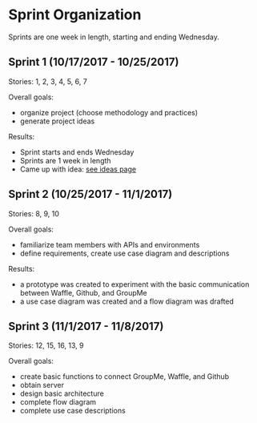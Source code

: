 # Sprint Organization
  Sprints are one week in length, starting and ending Wednesday.

## Sprint 1 (10/17/2017 - 10/25/2017)
Stories: 1, 2, 3, 4, 5, 6, 7

Overall goals:
  - organize project (choose methodology and practices)
  - generate project ideas

Results:
  - Sprint starts and ends Wednesday
  - Sprints are 1 week in length
  - Came up with idea: [see ideas page](Ideas.md)

## Sprint 2 (10/25/2017 - 11/1/2017)
Stories: 8, 9, 10

Overall goals:
  - familiarize team members with APIs and environments
  - define requirements, create use case diagram and descriptions

Results:
  - a prototype was created to experiment with the basic communication between Waffle, Github, and GroupMe
  - a use case diagram was created and a flow diagram was drafted

## Sprint 3 (11/1/2017 - 11/8/2017)
Stories: 12, 15, 16, 13, 9

Overall goals:
  - create basic functions to connect GroupMe, Waffle, and Github
  - obtain server
  - design basic architecture
  - complete flow diagram
  - complete use case descriptions
